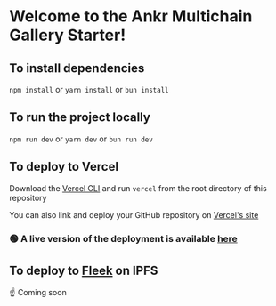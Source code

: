 # Welcome to the Ankr Multichain Gallery Starter!

## To install dependencies

`npm install` or `yarn install` or `bun install`

## To run the project locally

`npm run dev` or `yarn dev` or `bun run dev`

## To deploy to Vercel

Download the [Vercel CLI](https://vercel.com/docs/cli) and run `vercel` from the root directory of this repository

You can also link and deploy your GitHub repository on [Vercel's site](https://vercel.com)

### 🟢 A live version of the deployment is available [here](https://vite-tailwind-starter.vercel.app/)

## To deploy to [Fleek](https://fleek.co/) on IPFS

☝️ Coming soon
